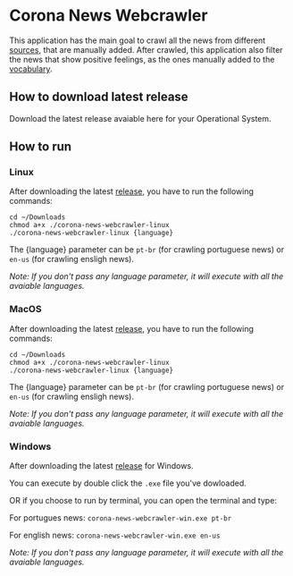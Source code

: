 # Corona News Webcrawler

This application has the main goal to crawl all the news from different [sources](https://github.com/arthurcohen/corona-news-webcrawler/tree/master/src/new-sources), that are manually added. 
After crawled, this application also filter the news that show positive feelings, as the ones manually added to the [vocabulary](https://github.com/arthurcohen/corona-news-webcrawler/blob/master/src/utils/reservedWords.ts ).


## How to download latest release 

Download the latest release avaiable here for your Operational System. 

## How to run 

### Linux 

After downloading the latest [release](https://github.com/arthurcohen/corona-news-webcrawler/releases), you have to run the following commands:

``` 
cd ~/Downloads
chmod a+x ./corona-news-webcrawler-linux
./corona-news-webcrawler-linux {language}
``` 

The {language} parameter can be `pt-br` (for crawling portuguese news) or `en-us` (for crawling ensligh news).

*Note: If you don't pass any language parameter, it will execute with all the avaiable languages.* 

### MacOS

After downloading the latest [release](https://github.com/arthurcohen/corona-news-webcrawler/releases), you have to run the following commands:

``` 
cd ~/Downloads
chmod a+x ./corona-news-webcrawler-linux
./corona-news-webcrawler-linux {language}
``` 

The {language} parameter can be `pt-br` (for crawling portuguese news) or `en-us` (for crawling ensligh news).

*Note: If you don't pass any language parameter, it will execute with all the avaiable languages.* 


### Windows


After downloading the latest [release](https://github.com/arthurcohen/corona-news-webcrawler/releases) for Windows. 

You can execute by double click the `.exe` file you've dowloaded. 

OR if you choose to run by terminal, you can open the terminal and type: 

For portugues news: 
```corona-news-webcrawler-win.exe pt-br```

For english news: 
```corona-news-webcrawler-win.exe en-us```

*Note: If you don't pass any language parameter, it will execute with all the avaiable languages.* 
